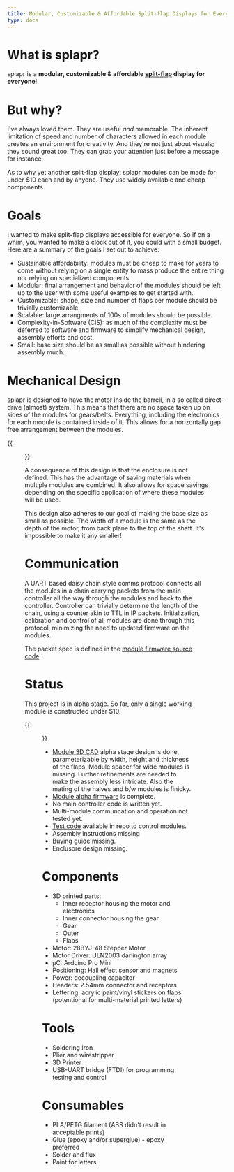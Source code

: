 ```yaml
---
title: Modular, Customizable & Affordable Split-flap Displays for Everyone
type: docs
---
```


# What is splapr?

splapr is a **modular, customizable & affordable
[split-flap](https://en.wikipedia.org/wiki/Split-flap_display) display
for everyone**!

# But why?

I've always loved them. They are useful *and* memorable. The inherent
limitation of speed and number of characters allowed in each module
creates an environment for creativity. And they're not just about
visuals; they sound great too. They can grab your attention just before
a message for instance.

As to why yet another split-flap display: splapr modules can be made for
under $10 each and by anyone. They use widely available and cheap components.

# Goals

I wanted to make split-flap displays accessible for everyone. So if on a
whim, you wanted to make a clock out of it, you could with a small
budget. Here are a summary of the goals I set out to achieve:

* Sustainable affordability: modules must be cheap to make for years to
  come without relying on a single entity to mass produce the entire
  thing nor relying on specialized components.
* Modular: final arrangement and behavior of the modules should be left
  up to the user with some useful examples to get started with.
* Customizable: shape, size and number of flaps per module should be
  trivially customizable.
* Scalable: large arrangments of 100s of modules should be possible.
* Complexity-in-Software (CiS): as much of the complexity must be
  deferred to software and firmware to simplify mechanical design,
  assembly efforts and cost.
* Small: base size should be as small as possible without hindering
  assembly much.

# Mechanical Design

splapr is designed to have the motor inside the barrell, in a so called
direct-drive (almost) system. This means that there are no space taken
up on sides of the modules for gears/belts. Everything, including the
electronics for each module is contained inside of it. This allows for a
horizontally gap free arrangement between the modules.

{{<figure src="/media/alpha-10-cad.png">}}

A consequence of this design is that the enclosure is not defined. This
has the advantage of saving materials when multiple modules are
combined. It also allows for space savings depending on the specific
application of where these modules will be used.

This design also adheres to our goal of making the base size as small as
possible. The width of a module is the same as the depth of the motor,
from back plane to the top of the shaft. It's impossible to make it any
smaller!

# Communication

A UART based daisy chain style comms protocol connects all the modules
in a chain carrying packets from the main controller all the way through
the modules and back to the controller. Controller can trivially
determine the length of the chain, using a counter akin to TTL in IP
packets. Initialization, calibration and control of all modules are
done through this protocol, minimizing the need to updated firmware
on the modules.

The packet spec is defined in the [module firmware source
code](https://github.com/oxplot/splapr/blob/master/splapr_module/splapr_module.ino#L144).

# Status

This project is in alpha stage. So far, only a single working module is
constructed under $10.

{{<figure src="/media/alpha-10.gif">}}

* [Module 3D
  CAD](https://cad.onshape.com/documents/07b74601fb852d69124aed33) alpha
  stage design is done, parameterizable by width,
  height and thickness of the flaps. Module spacer for wide modules is
  missing. Further refinements are needed to make the assembly less
  intricate. Also the mating of the halves and b/w modules is finicky.
* [Module alpha
  firmware](https://github.com/oxplot/splapr/blob/master/splapr_module/splapr_module.ino)
  is complete.
* No main controller code is written yet.
* Multi-module communcation and operation not tested yet.
* [Test code](https://github.com/oxplot/splapr/blob/master/test.go)
  available in repo to control modules.
* Assembly instructions missing
* Buying guide missing.
* Enclusore design missing.

# Components

* 3D printed parts:
  * Inner receptor housing the motor and electronics
  * Inner connector housing the gear
  * Gear
  * Outer
  * Flaps
* Motor: 28BYJ-48 Stepper Motor
* Motor Driver: ULN2003 darlington array
* µC: Arduino Pro Mini
* Positioning: Hall effect sensor and magnets
* Power: decoupling capacitor
* Headers: 2.54mm connector and receptors
* Lettering: acrylic paint/vinyl stickers on flaps (potentional for
  multi-material printed letters)

# Tools

* Soldering Iron
* Plier and wirestripper
* 3D Printer
* USB-UART bridge (FTDI) for programming, testing and control

# Consumables

* PLA/PETG filament (ABS didn't result in acceptable prints)
* Glue (epoxy and/or superglue) - epoxy preferred
* Solder and flux
* Paint for letters
